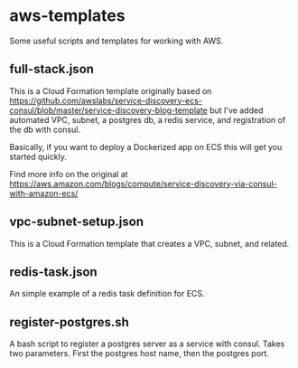 # aws-templates
Some useful scripts and templates for working with AWS.

## full-stack.json
This is a Cloud Formation template originally based on https://github.com/awslabs/service-discovery-ecs-consul/blob/master/service-discovery-blog-template but I've added automated VPC, subnet, a postgres db, a redis service, and registration of the db with consul.

Basically, if you want to deploy a Dockerized app on ECS this will get you started quickly.

Find more info on the original at https://aws.amazon.com/blogs/compute/service-discovery-via-consul-with-amazon-ecs/

## vpc-subnet-setup.json
This is a Cloud Formation template that creates a VPC, subnet, and related.

## redis-task.json
An simple example of a redis task definition for ECS.

## register-postgres.sh
A bash script to register a postgres server as a service with consul. Takes two parameters. First the postgres host name, then the postgres port.
